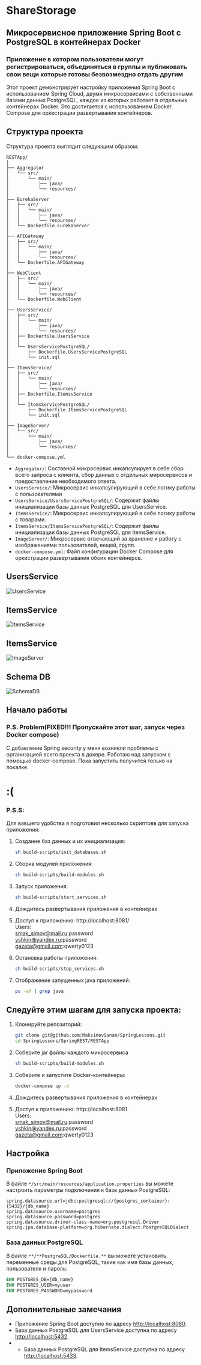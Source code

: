 
# ShareStorage
## Микросервисное приложение Spring Boot с PostgreSQL в контейнерах Docker

### Приложение в котором пользователи могут регистрироваться, объединяться в группы и публиковать свои вещи которые готовы безвозмездно отдать другим
Этот проект демонстрирует настройку приложения Spring Boot с использованием Spring Cloud, двумя микросервисами
с собственными базами данных PostgreSQL,
каждое из которых работает в отдельных контейнерах Docker.
Это достигается с использованием Docker Compose для оркестрации развертывания контейнеров.

## Структура проекта

Структура проекта выглядит следующим образом:

```plaintext
RESTApp/
│
├── Aggregator
│   └── src/
│       └── main/
│           ├── java/
│           └── resources/
│
├── EurekaServer
│   ├── src/
│   │   └── main/
│   │       ├── java/
│   │       └── resources/
│   └── Dockerfile.EurekaServer
│
├── APIGateway
│   ├── src/
│   │   └── main/
│   │       ├── java/
│   │       └── resources/
│   └── Dockerfile.APIGateway
│
├── WebClient
│   ├── src/
│   │   └── main/
│   │       ├── java/
│   │       └── resources/
│   └── Dockerfile.WebClient
│
├── UsersService/
│   ├── src/
│   │   └── main/
│   │       ├── java/
│   │       └── resources/
│   ├── Dockerfile.UsersService
│   │
│   └── UsersServicePostgreSQL/
│       ├── Dockerfile.UsersServicePostgreSQL
│       └── init.sql
│
├── ItemsService/
│   ├── src/
│   │   └── main/
│   │       ├── java/
│   │       └── resources/
│   ├── Dockerfile.ItemssService
│   │
│   └── ItemsServicePostgreSQL/
│       ├── Dockerfile.ItemsServicePostgreSQL
│       └── init.sql
│
├── ImageServer/
│   └── src/
│       └── main/
│           ├── java/
│           └── resources/
│
└── docker-compose.yml
```

- `Aggregator/`: Составной микросервис инкапсулирует в себе сбор всего запроса с клиента, сбор данных с отдельных миросервисов и предоставление необходимого ответа.
- `UsersService/`: Микросервис инкапсулирующий в себе логику работы с пользователями
- `UsersService/UsersServicePostgreSQL/`: Содержит файлы инициализации базы данных PostgreSQL для UsersService.
- `ItemsService/`: Микросервис инкапсулирующий в себе логику работы с товарами.
- `ItemsService/ItemsServicePostgreSQL/`: Содержит файлы инициализации базы данных PostgreSQL для ItemsService.
- `ImageServer/`: Микросервис отвечающий за хранение и работу с изображениями пользователей, вещей, групп.
- `docker-compose.yml`: Файл конфигурации Docker Compose для оркестрации развертывания обоих контейнеров.

## UsersService

![UsersService](misc/images/UsersService.png)

## ItemsService

![ItemsService](misc/images/ItemsService.png)

## ItemsService

![ImageServer](misc/images/ImageServer.png)

## Schema DB

![SchemaDB](misc/images/SchemaDB.png)


## Начало работы

### P.S. Problem(FIXED!!! Пропускайте этот шаг, запуск через Docker compose)
С добавление Spring security у меня возникли проблемы с организацией всего проекта в докере.
Работаю над запуском с помощью docker-compose.
Пока запустить получится только на локалке.
# :(

### P.S.S:
Для вавшего удобства я подготовил несколько скриптовв для запуска приложения:
1. Создание баз данных и их инициализация:
   ```bash
   sh build-scripts/init_databases.sh
   ```
   
2. Сборка модулей приложения:
   ```bash
   sh build-scripts/build-modules.sh
   ```
   
3. Запуск приложения:
   ```bash
   sh build-scripts/start_services.sh
   ```
   
4. Дождитесь развертывания приложения в контейнерах

5. Доступ к приложению: http://localhost:8081/
   <br>
   Users:<br>
   smak_simov@mail.ru:password <br>
   yshkin@yandex.ru:password <br>
   gazeta@gmail.com:qwerty0123 <br>

6. Остановка работы приложения:
   ```bash
   sh build-scripts/stop_services.sh 
   ```
   
7. Отображение запущенных java приложений:
   ```bash
   ps -ef | grep java 
   ```


## Следуйте этим шагам для запуска проекта:

1. Клонируйте репозиторий:

   ```bash
   git clone git@github.com:MaksimovSanan/SpringLessons.git
   cd SpringLessons/SpringREST/RESTApp
   ```

2. Соберите jar файлы каждого микросервиса
   ```bash
   sh build-scripts/build-modules.sh
   ```

3. Соберите и запустите Docker-контейнеры:

   ```bash
   docker-compose up -d
   ```

4. Дождитесь развертывания приложения в контейнерах

5. Доступ к приложению: http://localhost:8081
   <br>
   Users:<br>
   smak_simov@mail.ru:password <br>
   yshkin@yandex.ru:password <br>
   gazeta@gmail.com:qwerty0123 <br>

## Настройка

### Приложение Spring Boot

В файле `*/src/main/resources/application.properties` вы можете настроить параметры подключения к базе данных PostgreSQL:

```properties
spring.datasource.url=jdbc:postgresql://{postgres_container}:{5432}/{db_name}
spring.datasource.username=postgres
spring.datasource.password=postgres
spring.datasource.driver-class-name=org.postgresql.Driver
spring.jpa.database-platform=org.hibernate.dialect.PostgreSQLDialect
```

### База данных PostgreSQL

В файле `**/**PostgreSQL/Dockerfile.**` вы можете установить переменные среды для PostgreSQL, такие как имя базы данных, пользователя и пароль:

```Dockerfile
ENV POSTGRES_DB={db_name}
ENV POSTGRES_USER=myuser
ENV POSTGRES_PASSWORD=mypassword
```

## Дополнительные замечания

- Приложение Spring Boot доступно по адресу [http://localhost:8080](http://localhost:8080).
- База данных PostgreSQL для UsersService доступна по адресу [http://localhost:5432](http://localhost:5432).
- - База данных PostgreSQL для ItemsService доступна по адресу [http://localhost:5433](http://localhost:5433).